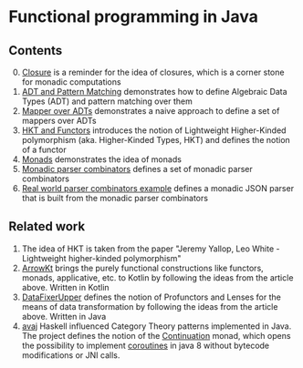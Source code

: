 # Functional programming in Java

## Contents

0. [Closure](src/main/java/org/example/step0/Closure.java) is a reminder for the idea of closures, which is a corner stone for monadic computations
1. [ADT and Pattern Matching](src/main/java/org/example/step1/AdtAndPatternMatching.java) demonstrates how to define Algebraic Data Types (ADT) and pattern matching over them
2. [Mapper over ADTs](src/main/java/org/example/step2/MapOverContainers.java) demonstrates a naive approach to define a set of mappers over ADTs
3. [HKT and Functors](src/main/java/org/example/step3/Functors.java) introduces the notion of Lightweight Higher-Kinded polymorphism (aka. Higher-Kinded Types, HKT) and defines the notion of a functor
4. [Monads](src/main/java/org/example/step4/Monads.java) demonstrates the idea of monads
5. [Monadic parser combinators](src/main/java/org/example/step5/Parsers.java) defines a set of monadic parser combinators
6. [Real world parser combinators example](src/main/java/org/example/step6/RealWorldParsers.java) defines a monadic JSON parser that is built from the monadic parser combinators

## Related work

1. The idea of HKT is taken from the paper "Jeremy Yallop, Leo White - Lightweight higher-kinded polymorphism"
2. [ArrowKt](https://github.com/arrow-kt/arrow) brings the purely functional constructions like functors, monads, applicative, etc. to Kotlin by following the ideas from the article above. Written in Kotlin
3. [DataFixerUpper](https://github.com/Mojang/DataFixerUpper) defines the notion of Profunctors and Lenses for the means of data transformation by following the ideas from the article above. Written in Java
4. [avaj](https://github.com/neshkeev/avaj) Haskell influenced Category Theory patterns implemented in Java. The project defines the notion of the [Continuation](https://github.com/neshkeev/avaj/blob/master/avaj-mtl/src/main/java/com/github/neshkeev/avaj/mtl/ContTKind.java) monad, which opens the possibility to implement [coroutines](https://github.com/neshkeev/avaj/blob/master/avaj-examples/src/main/java/com/github/neshkeev/coroutines/CoroutineTKind.java) in java 8 without bytecode modifications or JNI calls.

